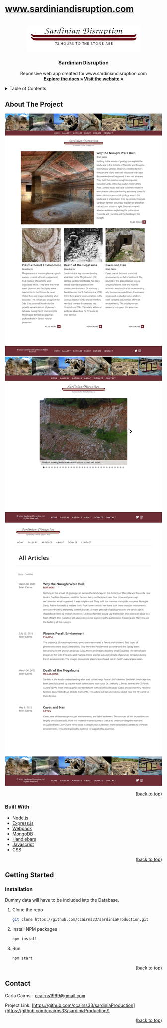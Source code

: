 # www.sardiniandisruption.com
<div id="top"></div>


<!-- PROJECT SHIELDS -->
<!--
*** I'm using markdown "reference style" links for readability.
*** Reference links are enclosed in brackets [ ] instead of parentheses ( ).
*** See the bottom of this document for the declaration of the reference variables
*** for contributors-url, forks-url, etc. This is an optional, concise syntax you may use.
*** https://www.markdownguide.org/basic-syntax/#reference-style-links
-->

<!-- PROJECT LOGO -->
<br />
<div align="center">
  <a href="https://github.com/ccairns33/sardiniaProduction">
    <img src="public/images/logo/logo12.png" alt="Logo">
  </a>
  <h3 align="center">Sardinian Disruption</h3>

  <p align="center">
    Reponsive web app created for www.sardiniandisruption.com
    <br />
    <a href="https://github.com/ccairns33/sardiniaProduction"><strong>Explore the docs »</strong></a>
    <a href="https://www.sardiniandisruption.com"><strong>Visit the website »</strong></a>

  </p>
</div>



<!-- TABLE OF CONTENTS -->
<details>
  <summary>Table of Contents</summary>
  <ol>
    <li>
      <a href="#about-the-project">About The Project</a>
      <ul>
        <li><a href="#built-with">Built With</a></li>
      </ul>
    </li>
    <li>
      <a href="#getting-started">Getting Started</a>
      <ul>
        <li><a href="#installation">Installation</a></li>
      </ul>
    </li>
    <li><a href="#contact">Contact</a></li>
  </ol>
</details>



<!-- ABOUT THE PROJECT -->
## About The Project

![SD Screen Shot][product-screenshot]
![SD Gallery Screen Shot][product-screenshot2]
![SD Articles Screen Shot][product-screenshot3]
<!-- ![SD Mobile Screen Shot][product-screenshot4] -->

<p align="right">(<a href="#top">back to top</a>)</p>

### Built With

* [Node.js](https://nodejs.org/)
* [Express.js](https://expressjs.com/)
* [Webpack](https://webpack.js.org/)
* [MongoDB](https://mongodb.com/)
* [Handlebars](https://handlebarsjs.com/)
* [Javascript](https://javascript.info/)
* CSS

<p align="right">(<a href="#top">back to top</a>)</p>

<!-- GETTING STARTED -->
## Getting Started
### Installation
Dummy data will have to be included into the Database.
1. Clone the repo
   ```sh
   git clone https://github.com/ccairns33/sardiniaProduction.git
   ```
2. Install NPM packages
   ```sh
   npm install
   ```
2. Run
   ```sh
   npm start
   ```

<p align="right">(<a href="#top">back to top</a>)</p>


<!-- CONTACT -->
## Contact

Carla Cairns - ccairns1999@gmail.com

Project Link: [https://github.com/ccairns33/sardiniaProduction](https://github.com/ccairns33/sardiniaProduction/)

<p align="right">(<a href="#top">back to top</a>)</p>



<!-- MARKDOWN LINKS & IMAGES -->
<!-- https://www.markdownguide.org/basic-syntax/#reference-style-links -->
[contributors-shield]: https://img.shields.io/github/contributors/othneildrew/Best-README-Template.svg?style=for-the-badge
[contributors-url]: https://github.com/othneildrew/Best-README-Template/graphs/contributors
[forks-shield]: https://img.shields.io/github/forks/othneildrew/Best-README-Template.svg?style=for-the-badge
[forks-url]: https://github.com/othneildrew/Best-README-Template/network/members
[stars-shield]: https://img.shields.io/github/stars/othneildrew/Best-README-Template.svg?style=for-the-badge
[stars-url]: https://github.com/othneildrew/Best-README-Template/stargazers
[issues-shield]: https://img.shields.io/github/issues/othneildrew/Best-README-Template.svg?style=for-the-badge
[issues-url]: https://github.com/othneildrew/Best-README-Template/issues
[license-shield]: https://img.shields.io/github/license/othneildrew/Best-README-Template.svg?style=for-the-badge
[license-url]: https://github.com/othneildrew/Best-README-Template/blob/master/LICENSE.txt
[linkedin-shield]: https://img.shields.io/badge/-LinkedIn-black.svg?style=for-the-badge&logo=linkedin&colorB=555
[linkedin-url]: https://linkedin.com/in/othneildrew
[product-screenshot]: public/images/screencapture-sardiniandisruption.png
[product-screenshot2]: public/images/screencapture-sardiniandisruption-gallery.png
[product-screenshot3]: public/images/screencapture-sardiniandisruption-articles.png
<!-- [product-screenshot4]: public/images/screencapture-sardiniandisruption-mobile.png -->

